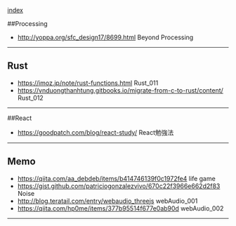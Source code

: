 
[index](https://github.com/daumkuchen/bookmarks/blob/master/README.md)

##Processing
* http://yoppa.org/sfc_design17/8699.html Beyond Processing

***

## Rust
* https://imoz.jp/note/rust-functions.html Rust_011
* https://vnduongthanhtung.gitbooks.io/migrate-from-c-to-rust/content/ Rust_012

***

##React
* https://goodpatch.com/blog/react-study/ React勉強法

***

## Memo
* https://qiita.com/aa_debdeb/items/b414746139f0c1972fe4 life game
* https://gist.github.com/patriciogonzalezvivo/670c22f3966e662d2f83 Noise
* http://blog.teratail.com/entry/webaudio_threejs webAudio_001
* https://qiita.com/hp0me/items/377b95514f677e0ab90d webAudio_002

***
